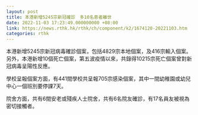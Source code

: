 ```yaml
---
layout: post
title: 本港新增5245宗新冠確診　多10名患者離世
date: 2022-11-03 17:23:49.000000000 +08:00
link: https://news.rthk.hk/rthk/ch/component/k2/1674120-20221103.htm
categories: rthk
---
```


本港新增5245宗新冠病毒確診個案，包括4829宗本地個案，及416宗輸入個案。另外，本港新增10個死亡個案，第五波疫情以來，共錄得10215宗死亡個案曾對新冠病毒呈陽性反應。

學校呈報個案方面，有441間學校共呈報705宗感染個案，其中一間幼稚園或幼兒中心一個班別要停課7天。

院舍方面，共有6間安老或殘疾人士院舍，共有6名院友確診，有17名員友被視為密切接觸者。
